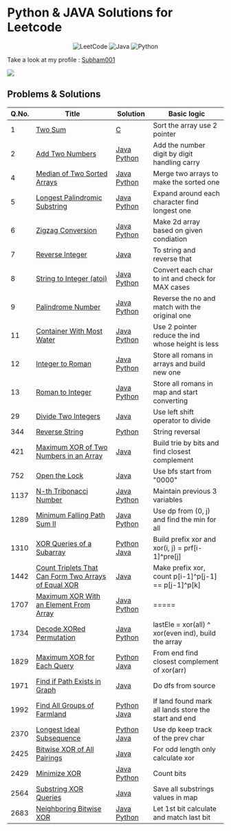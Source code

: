 # Python & JAVA Solutions for Leetcode 


<p align="center">
  <img src="https://img.shields.io/badge/LeetCode-000000?style=for-the-badge&logo=LeetCode&logoColor=#d16c06" alt="LeetCode">
  <img src="https://img.shields.io/badge/java-%23ED8B00.svg?style=for-the-badge&logo=openjdk&logoColor=white" alt="Java">
  <img src="https://img.shields.io/badge/python-3670A0?style=for-the-badge&logo=python&logoColor=ffdd54" alt="Python">
</p>

Take a look at my profile : [Subham001](https://leetcode.com/Subham001/)

![](https://leetcard.jacoblin.cool/Subham001?ext=heatmap)
## Problems & Solutions

| Q.No. | Title | Solution | Basic logic |
|---| ----- | -------- | --------------------- |
| 1 | [Two Sum](https://leetcode.com/problems/two-sum/) | [C](https://github.com/Subham49/leetcode/blob/main/0001-two-sum/README.md#c) | Sort the array use 2 pointer |
| 2 | [Add Two Numbers](https://leetcode.com/problems/add-two-numbers/) | [Java](https://github.com/Subham49/leetcode/tree/main/0002-add-two-numbers/README.md#java) [Python](https://github.com/Subham49/leetcode/tree/main/0002-add-two-numbers/README.md#python) | Add the number digit by digit handling carry |
| 4 | [Median of Two Sorted Arrays](https://leetcode.com/problems/median-of-two-sorted-arrays/) | [Java](https://github.com/Subham49/leetcode/blob/main/0004-median-of-two-sorted-arrays/README.md#java) [Python](https://github.com/Subham49/leetcode/blob/main/0004-median-of-two-sorted-arrays/README.md#python) | Merge two arrays to make the sorted one  |
| 5 | [Longest Palindromic Substring](https://leetcode.com/problems/longest-palindromic-substring/) | [Java](https://github.com/Subham49/leetcode/blob/main/0005-longest-palindromic-substring/README.md#java) [Python](https://github.com/Subham49/leetcode/blob/main/0005-longest-palindromic-substring/README.md#python) | Expand around each character find longest one |
| 6 | [Zigzag Conversion](https://leetcode.com/problems/zigzag-conversion/) | [Java](https://github.com/Subham49/leetcode/blob/main/0006-zigzag-conversion/README.md#java) [Python](https://github.com/Subham49/leetcode/blob/main/0006-zigzag-conversion/README.md#python) | Make 2d array based on given condiation |
| 7 | [Reverse Integer](https://leetcode.com/problems/reverse-integer/) | [Java](https://github.com/Subham49/leetcode/blob/main/0007-reverse-integer/README.md#java) | To string and reverse that |
| 8 | [String to Integer (atoi)](https://leetcode.com/problems/string-to-integer-atoi/) | [Java](https://github.com/Subham49/leetcode/blob/main/0008-string-to-integer-atoi/README.md#java) [Python](https://github.com/Subham49/leetcode/blob/main/0008-string-to-integer-atoi/README.md#python) | Convert each char to int and check for MAX cases |
| 9 | [Palindrome Number](https://leetcode.com/problems/palindrome-number/) | [Java](https://github.com/Subham49/leetcode/blob/main/0009-palindrome-number/README.md#java) [Python](https://github.com/Subham49/leetcode/blob/main/0009-palindrome-number/README.md#python) | Reverse the no and match with the original one |
| 11 | [Container With Most Water](https://leetcode.com/problems/container-with-most-water/) | [Java](https://github.com/Subham49/leetcode/blob/main/0011-container-with-most-water/README.md#java) [Python](https://github.com/Subham49/leetcode/blob/main/0011-container-with-most-water/README.md#python) | Use 2 pointer reduce the ind whose height is less |
| 12 | [Integer to Roman](https://leetcode.com/problems/integer-to-roman/) | [Java](https://github.com/Subham49/leetcode/blob/main/0012-integer-to-roman/README.md#java) [Python](https://github.com/Subham49/leetcode/blob/main/0012-integer-to-roman/README.md#python) | Store all romans in arrays and build new one |
| 13 | [Roman to Integer](https://leetcode.com/problems/roman-to-integer/) | [Java](https://github.com/Subham49/leetcode/blob/main/0013-roman-to-integer/README.md#java) [Python](https://github.com/Subham49/leetcode/blob/main/0013-roman-to-integer/README.md#python) | Store all romans in map and start converting |
| 29 | [Divide Two Integers](https://leetcode.com/problems/divide-two-integers/) | [Java](https://github.com/Subham49/leetcode/tree/main/0029-divide-two-integers/README.md#java) | Use left shift operator to divide |
| 344 | [Reverse String](https://leetcode.com/problems/reverse-string/) | [Python](https://github.com/Subham49/leetcode/tree/main/0344-reverse-string/README.md#python) | String reversal |
| 421 | [Maximum XOR of Two Numbers in an Array](https://leetcode.com/problems/maximum-xor-of-two-numbers-in-an-array/) | [Java](https://github.com/Subham49/leetcode/tree/main/0421-maximum-xor-of-two-numbers-in-an-array/README.md#java) | Build trie by bits and find closest complement |
| 752 | [Open the Lock](https://leetcode.com/problems/open-the-lock/) | [Java](https://github.com/Subham49/leetcode/blob/main/0752-open-the-lock/README.md#java) | Use bfs start from "0000" |
| 1137 | [N-th Tribonacci Number](https://leetcode.com/problems/n-th-tribonacci-number/) | [Java](https://github.com/Subham49/leetcode/blob/main/1137-n-th-tribonacci-number/README.md#java) [Python](https://github.com/Subham49/leetcode/blob/main/1137-n-th-tribonacci-number/README.md#python) | Maintain previous 3 variables |
| 1289 | [Minimum Falling Path Sum II](https://leetcode.com/problems/minimum-falling-path-sum-ii) | [Java](https://github.com/Subham49/leetcode/blob/main/1289-minimum-falling-path-sum-ii/README.md#java) [Python](https://github.com/Subham49/leetcode/blob/main/1289-minimum-falling-path-sum-ii/README.md#python) | Use dp from (0, j) and find the min for all |
| 1310 | [XOR Queries of a Subarray](https://leetcode.com/problems/xor-queries-of-a-subarray/) | [Python](https://github.com/Subham49/leetcode/tree/main/1310-xor-queries-of-a-subarray/README.md#python) [Java](https://github.com/Subham49/leetcode/tree/main/1310-xor-queries-of-a-subarray/README.md#java) | Build prefix xor and xor(i, j) = prf[i-1]^pre[j] |
| 1442 | [Count Triplets That Can Form Two Arrays of Equal XOR](https://leetcode.com/problems/count-triplets-that-can-form-two-arrays-of-equal-xor/) | [Java](https://github.com/Subham49/leetcode/tree/main/1442-count-triplets-that-can-form-two-arrays-of-equal-xor/README.md#java) | Make prefix xor, count p[i-1]^p[j-1] == p[j-1]^p[k] |
| 1707 | [Maximum XOR With an Element From Array](https://leetcode.com/problems/maximum-xor-with-an-element-from-array/) | [Java](https://github.com/Subham49/leetcode/tree/main/1707-maximum-xor-with-an-element-from-array/README.md#java) [Python](https://github.com/Subham49/leetcode/tree/main/1707-maximum-xor-with-an-element-from-array/README.md#python) | ===== |
| 1734 | [Decode XORed Permutation](https://leetcode.com/problems/decode-xored-permutation/) | [Java](https://github.com/Subham49/leetcode/blob/main/1734-decode-xored-permutation/README.md#java) [Python](https://github.com/Subham49/leetcode/blob/main/1734-decode-xored-permutation/README.md#python)| lastEle = xor(all) ^ xor(even ind), build the array |
| 1829 | [Maximum XOR for Each Query](https://leetcode.com/problems/maximum-xor-for-each-query/) | [Python](https://github.com/Subham49/leetcode/tree/main/1829-maximum-xor-for-each-query/README.md#python) [Java](https://github.com/Subham49/leetcode/tree/main/1829-maximum-xor-for-each-query/README.md#java) | From end find closest complement of xor(arr) |
| 1971 | [Find if Path Exists in Graph](https://leetcode.com/problems/find-if-path-exists-in-graph/) | [Java](https://github.com/Subham49/leetcode/tree/main/1971-find-if-path-exists-in-graph/README.md#java) | Do dfs from source |
| 1992 | [Find All Groups of Farmland](https://leetcode.com/problems/find-all-groups-of-farmland/) | [Python](https://github.com/Subham49/leetcode/tree/main/1992-find-all-groups-of-farmland/README.md#python) [Java](https://github.com/Subham49/leetcode/tree/main/1992-find-all-groups-of-farmland/README.md#java) | If land found mark all lands store the start and end |
| 2370 | [Longest Ideal Subsequence](https://leetcode.com/problems/longest-ideal-subsequence/) | [Python](https://github.com/Subham49/leetcode/tree/main/2370-longest-ideal-subsequence/README.md#python) [Java](https://github.com/Subham49/leetcode/tree/main/2370-longest-ideal-subsequence/README.md#java) | Use dp keep track of the prev char |
| 2425 | [Bitwise XOR of All Pairings](https://leetcode.com/problems/bitwise-xor-of-all-pairings/) | [Java](https://github.com/Subham49/leetcode/tree/main/2425-bitwise-xor-of-all-pairings/README.md#java) | For odd length only calculate xor |
| 2429 | [Minimize XOR](https://leetcode.com/problems/minimize-xor/) | [Java](https://github.com/Subham49/leetcode/tree/main/2429-minimize-xor/README.md#java) [Python](https://github.com/Subham49/leetcode/tree/main/2429-minimize-xor/README.md#python) | Count bits |
| 2564 | [Substring XOR Queries](https://leetcode.com/problems/substring-xor-queries/) | [Java](https://github.com/Subham49/leetcode/tree/main/2564-substring-xor-queries/README.md#java) | Save all substrings values in map |
| 2683 | [Neighboring Bitwise XOR](https://leetcode.com/problems/neighboring-bitwise-xor/) | [Java](https://github.com/Subham49/leetcode/tree/main/2683-neighboring-bitwise-xor/README.md#java) [Python](https://github.com/Subham49/leetcode/tree/main/2683-neighboring-bitwise-xor/README.md#python) | Let 1st bit calculate and match last bit|

